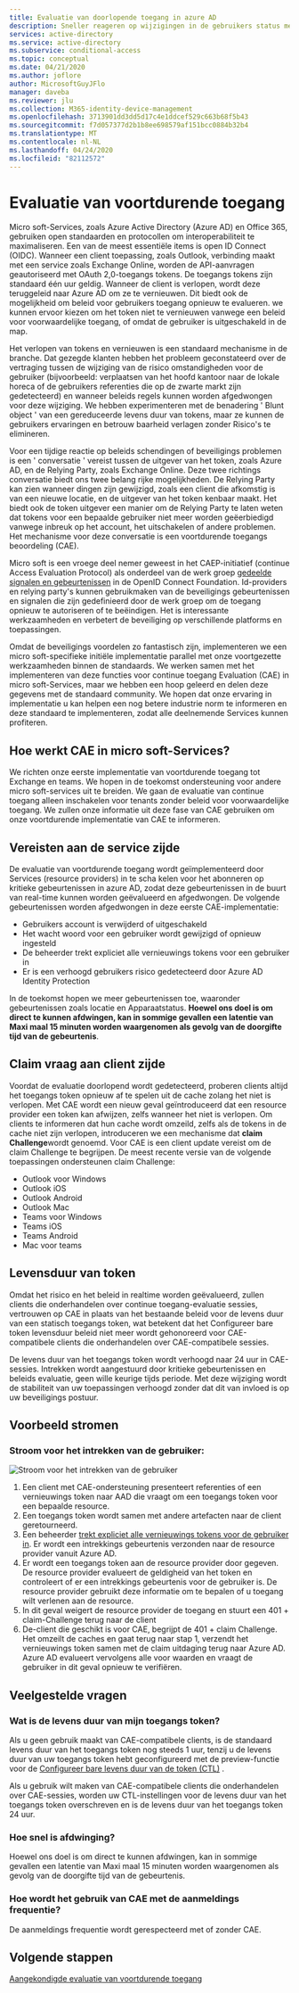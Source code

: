 ```yaml
---
title: Evaluatie van doorlopende toegang in azure AD
description: Sneller reageren op wijzigingen in de gebruikers status met de evaluatie van continue toegang in azure AD
services: active-directory
ms.service: active-directory
ms.subservice: conditional-access
ms.topic: conceptual
ms.date: 04/21/2020
ms.author: joflore
author: MicrosoftGuyJFlo
manager: daveba
ms.reviewer: jlu
ms.collection: M365-identity-device-management
ms.openlocfilehash: 3713901dd3dd5d17c4e1ddcef529c663b68f5b43
ms.sourcegitcommit: f7d057377d2b1b8ee698579af151bcc0884b32b4
ms.translationtype: MT
ms.contentlocale: nl-NL
ms.lasthandoff: 04/24/2020
ms.locfileid: "82112572"
---
```

# <a name="continuous-access-evaluation"></a>Evaluatie van voortdurende toegang

Micro soft-Services, zoals Azure Active Directory (Azure AD) en Office 365, gebruiken open standaarden en protocollen om interoperabiliteit te maximaliseren. Een van de meest essentiële items is open ID Connect (OIDC). Wanneer een client toepassing, zoals Outlook, verbinding maakt met een service zoals Exchange Online, worden de API-aanvragen geautoriseerd met OAuth 2,0-toegangs tokens. De toegangs tokens zijn standaard één uur geldig. Wanneer de client is verlopen, wordt deze teruggeleid naar Azure AD om ze te vernieuwen. Dit biedt ook de mogelijkheid om beleid voor gebruikers toegang opnieuw te evalueren. we kunnen ervoor kiezen om het token niet te vernieuwen vanwege een beleid voor voorwaardelijke toegang, of omdat de gebruiker is uitgeschakeld in de map. 

Het verlopen van tokens en vernieuwen is een standaard mechanisme in de branche. Dat gezegde klanten hebben het probleem geconstateerd over de vertraging tussen de wijziging van de risico omstandigheden voor de gebruiker (bijvoorbeeld: verplaatsen van het hoofd kantoor naar de lokale horeca of de gebruikers referenties die op de zwarte markt zijn gedetecteerd) en wanneer beleids regels kunnen worden afgedwongen voor deze wijziging. We hebben experimenteren met de benadering ' Blunt object ' van een gereduceerde levens duur van tokens, maar ze kunnen de gebruikers ervaringen en betrouw baarheid verlagen zonder Risico's te elimineren.

Voor een tijdige reactie op beleids schendingen of beveiligings problemen is een ' conversatie ' vereist tussen de uitgever van het token, zoals Azure AD, en de Relying Party, zoals Exchange Online. Deze twee richtings conversatie biedt ons twee belang rijke mogelijkheden. De Relying Party kan zien wanneer dingen zijn gewijzigd, zoals een client die afkomstig is van een nieuwe locatie, en de uitgever van het token kenbaar maakt. Het biedt ook de token uitgever een manier om de Relying Party te laten weten dat tokens voor een bepaalde gebruiker niet meer worden geëerbiedigd vanwege inbreuk op het account, het uitschakelen of andere problemen. Het mechanisme voor deze conversatie is een voortdurende toegangs beoordeling (CAE).

Micro soft is een vroege deel nemer geweest in het CAEP-initiatief (continue Access Evaluation Protocol) als onderdeel van de werk groep [gedeelde signalen en gebeurtenissen](https://openid.net/wg/sse/) in de OpenID Connect Foundation. Id-providers en relying party's kunnen gebruikmaken van de beveiligings gebeurtenissen en signalen die zijn gedefinieerd door de werk groep om de toegang opnieuw te autoriseren of te beëindigen. Het is interessante werkzaamheden en verbetert de beveiliging op verschillende platforms en toepassingen.

Omdat de beveiligings voordelen zo fantastisch zijn, implementeren we een micro soft-specifieke initiële implementatie parallel met onze voortgezette werkzaamheden binnen de standaards. We werken samen met het implementeren van deze functies voor continue toegang Evaluation (CAE) in micro soft-Services, maar we hebben een hoop geleerd en delen deze gegevens met de standaard community. We hopen dat onze ervaring in implementatie u kan helpen een nog betere industrie norm te informeren en deze standaard te implementeren, zodat alle deelnemende Services kunnen profiteren.

## <a name="how-does-cae-work-in-microsoft-services"></a>Hoe werkt CAE in micro soft-Services?

We richten onze eerste implementatie van voortdurende toegang tot Exchange en teams. We hopen in de toekomst ondersteuning voor andere micro soft-services uit te breiden. We gaan de evaluatie van continue toegang alleen inschakelen voor tenants zonder beleid voor voorwaardelijke toegang. We zullen onze informatie uit deze fase van CAE gebruiken om onze voortdurende implementatie van CAE te informeren.

## <a name="service-side-requirements"></a>Vereisten aan de service zijde

De evaluatie van voortdurende toegang wordt geïmplementeerd door Services (resource providers) in te scha kelen voor het abonneren op kritieke gebeurtenissen in azure AD, zodat deze gebeurtenissen in de buurt van real-time kunnen worden geëvalueerd en afgedwongen. De volgende gebeurtenissen worden afgedwongen in deze eerste CAE-implementatie:

- Gebruikers account is verwijderd of uitgeschakeld
- Het wacht woord voor een gebruiker wordt gewijzigd of opnieuw ingesteld
- De beheerder trekt expliciet alle vernieuwings tokens voor een gebruiker in
- Er is een verhoogd gebruikers risico gedetecteerd door Azure AD Identity Protection

In de toekomst hopen we meer gebeurtenissen toe, waaronder gebeurtenissen zoals locatie en Apparaatstatus. **Hoewel ons doel is om direct te kunnen afdwingen, kan in sommige gevallen een latentie van Maxi maal 15 minuten worden waargenomen als gevolg van de doorgifte tijd van de gebeurtenis**. 

## <a name="client-side-claim-challenge"></a>Claim vraag aan client zijde

Voordat de evaluatie doorlopend wordt gedetecteerd, proberen clients altijd het toegangs token opnieuw af te spelen uit de cache zolang het niet is verlopen. Met CAE wordt een nieuw geval geïntroduceerd dat een resource provider een token kan afwijzen, zelfs wanneer het niet is verlopen. Om clients te informeren dat hun cache wordt omzeild, zelfs als de tokens in de cache niet zijn verlopen, introduceren we een mechanisme dat **claim Challenge**wordt genoemd. Voor CAE is een client update vereist om de claim Challenge te begrijpen. De meest recente versie van de volgende toepassingen ondersteunen claim Challenge:

- Outlook voor Windows 
- Outlook iOS 
- Outlook Android 
- Outlook Mac 
- Teams voor Windows
- Teams iOS 
- Teams Android 
- Mac voor teams 

## <a name="token-lifetime"></a>Levensduur van token

Omdat het risico en het beleid in realtime worden geëvalueerd, zullen clients die onderhandelen over continue toegang-evaluatie sessies, vertrouwen op CAE in plaats van het bestaande beleid voor de levens duur van een statisch toegangs token, wat betekent dat het Configureer bare token levensduur beleid niet meer wordt gehonoreerd voor CAE-compatibele clients die onderhandelen over CAE-compatibele sessies.

De levens duur van het toegangs token wordt verhoogd naar 24 uur in CAE-sessies. Intrekken wordt aangestuurd door kritieke gebeurtenissen en beleids evaluatie, geen wille keurige tijds periode. Met deze wijziging wordt de stabiliteit van uw toepassingen verhoogd zonder dat dit van invloed is op uw beveiligings postuur. 

## <a name="example-flows"></a>Voorbeeld stromen

### <a name="user-revocation-event-flow"></a>Stroom voor het intrekken van de gebruiker:

![Stroom voor het intrekken van de gebruiker](./media/concept-fundamentals-continuous-access-evaluation/user-revocation-event-flow.png)

1. Een client met CAE-ondersteuning presenteert referenties of een vernieuwings token naar AAD die vraagt om een toegangs token voor een bepaalde resource.
1. Een toegangs token wordt samen met andere artefacten naar de client geretourneerd.
1. Een beheerder [trekt expliciet alle vernieuwings tokens voor de gebruiker in](https://docs.microsoft.com/powershell/module/azuread/revoke-azureaduserallrefreshtoken?view=azureadps-2.0). Er wordt een intrekkings gebeurtenis verzonden naar de resource provider vanuit Azure AD.
1. Er wordt een toegangs token aan de resource provider door gegeven. De resource provider evalueert de geldigheid van het token en controleert of er een intrekkings gebeurtenis voor de gebruiker is. De resource provider gebruikt deze informatie om te bepalen of u toegang wilt verlenen aan de resource.
1. In dit geval weigert de resource provider de toegang en stuurt een 401 + claim-Challenge terug naar de client
1. De-client die geschikt is voor CAE, begrijpt de 401 + claim Challenge. Het omzeilt de caches en gaat terug naar stap 1, verzendt het vernieuwings token samen met de claim uitdaging terug naar Azure AD. Azure AD evalueert vervolgens alle voor waarden en vraagt de gebruiker in dit geval opnieuw te verifiëren.
 
## <a name="faqs"></a>Veelgestelde vragen

### <a name="what-is-the-lifetime-of-my-access-token"></a>Wat is de levens duur van mijn toegangs token?

Als u geen gebruik maakt van CAE-compatibele clients, is de standaard levens duur van het toegangs token nog steeds 1 uur, tenzij u de levens duur van uw toegangs token hebt geconfigureerd met de preview-functie voor de [Configureer bare levens duur van de token (CTL)](../develop/active-directory-configurable-token-lifetimes.md) .

Als u gebruik wilt maken van CAE-compatibele clients die onderhandelen over CAE-sessies, worden uw CTL-instellingen voor de levens duur van het toegangs token overschreven en is de levens duur van het toegangs token 24 uur.

### <a name="how-quick-is-enforcement"></a>Hoe snel is afdwinging?

Hoewel ons doel is om direct te kunnen afdwingen, kan in sommige gevallen een latentie van Maxi maal 15 minuten worden waargenomen als gevolg van de doorgifte tijd van de gebeurtenis.

### <a name="how-will-cae-work-with-sign-in-frequency"></a>Hoe wordt het gebruik van CAE met de aanmeldings frequentie?

De aanmeldings frequentie wordt gerespecteerd met of zonder CAE.

## <a name="next-steps"></a>Volgende stappen

[Aangekondigde evaluatie van voortdurende toegang](https://techcommunity.microsoft.com/t5/azure-active-directory-identity/moving-towards-real-time-policy-and-security-enforcement/ba-p/1276933)
